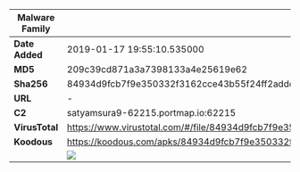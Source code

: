 | Malware Family | SpyNote                                                      |
| -------------- | ------------------------------------------------------------ |
| **Date Added** | 2019-01-17 19:55:10.535000                                                   |
| **MD5**        | 209c39cd871a3a7398133a4e25619e62                             |
| **Sha256**     | 84934d9fcb7f9e350332f3162cce43b55f24ff2addce5271277e83a193a4d498 |
| **URL**        | -                                                            |
| **C2**         | satyamsura9-62215.portmap.io:62215 |
| **VirusTotal** | https://www.virustotal.com/#/file/84934d9fcb7f9e350332f3162cce43b55f24ff2addce5271277e83a193a4d498/detection |
| **Koodous**    | https://koodous.com/apks/84934d9fcb7f9e350332f3162cce43b55f24ff2addce5271277e83a193a4d498 |
|                | ![](../assets/84934d9fcb7f9e350332f3162cce43b55f24ff2addce5271277e83a193a4d498.png) |